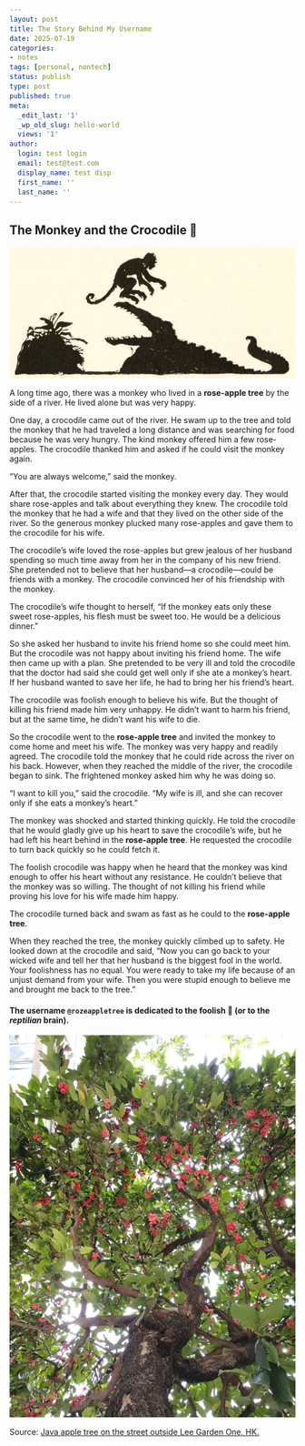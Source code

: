```yaml
---
layout: post
title: The Story Behind My Username
date: 2025-07-19
categories:
- notes
tags: [personal, nontech]
status: publish
type: post
published: true
meta:
  _edit_last: '1'
  _wp_old_slug: hello-world
  views: '1'
author:
  login: test login
  email: test@test.com
  display_name: test disp
  first_name: ''
  last_name: ''
---
```


## The Monkey and the Crocodile 🐊 

![rozeappletree](/images/personal/Monkey.jpg)

A long time ago, there was a monkey who lived in a **rose-apple tree** by the side of a river. He lived alone but was very happy.

One day, a crocodile came out of the river. He swam up to the tree and told the monkey that he had traveled a long distance and was searching for food because he was very hungry. The kind monkey offered him a few rose-apples. The crocodile thanked him and asked if he could visit the monkey again.

“You are always welcome,” said the monkey.

After that, the crocodile started visiting the monkey every day. They would share rose-apples and talk about everything they knew. The crocodile told the monkey that he had a wife and that they lived on the other side of the river. So the generous monkey plucked many rose-apples and gave them to the crocodile for his wife.

The crocodile’s wife loved the rose-apples but grew jealous of her husband spending so much time away from her in the company of his new friend. She pretended not to believe that her husband—a crocodile—could be friends with a monkey. The crocodile convinced her of his friendship with the monkey.

The crocodile’s wife thought to herself, “If the monkey eats only these sweet rose-apples, his flesh must be sweet too. He would be a delicious dinner.”

So she asked her husband to invite his friend home so she could meet him. But the crocodile was not happy about inviting his friend home. The wife then came up with a plan. She pretended to be very ill and told the crocodile that the doctor had said she could get well only if she ate a monkey’s heart. If her husband wanted to save her life, he had to bring her his friend’s heart.

The crocodile was foolish enough to believe his wife. But the thought of killing his friend made him very unhappy. He didn’t want to harm his friend, but at the same time, he didn’t want his wife to die.

So the crocodile went to the **rose-apple tree** and invited the monkey to come home and meet his wife. The monkey was very happy and readily agreed. The crocodile told the monkey that he could ride across the river on his back. However, when they reached the middle of the river, the crocodile began to sink. The frightened monkey asked him why he was doing so.

“I want to kill you,” said the crocodile. “My wife is ill, and she can recover only if she eats a monkey’s heart.”

The monkey was shocked and started thinking quickly. He told the crocodile that he would gladly give up his heart to save the crocodile’s wife, but he had left his heart behind in the **rose-apple tree**. He requested the crocodile to turn back quickly so he could fetch it.

The foolish crocodile was happy when he heard that the monkey was kind enough to offer his heart without any resistance. He couldn’t believe that the monkey was so willing. The thought of not killing his friend while proving his love for his wife made him happy.

The crocodile turned back and swam as fast as he could to the **rose-apple tree**.

When they reached the tree, the monkey quickly climbed up to safety. He looked down at the crocodile and said, “Now you can go back to your wicked wife and tell her that her husband is the biggest fool in the world. Your foolishness has no equal. You were ready to take my life because of an unjust demand from your wife. Then you were stupid enough to believe me and brought me back to the tree.”


#### The username `@rozeappletree` is dedicated to the foolish 🐊 (or to the *reptilian* brain).

![rozeappletree](/images/personal/rozeappletree.jpeg)

Source: [Java apple tree on the street outside Lee Garden One, HK.](https://urbantreesoftheworld.com/2017/07/09/this-is-no-rose-or-apple/)

